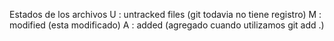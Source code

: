 Estados de los archivos
U : untracked files (git todavia no tiene registro)
M : modified (esta modificado)
A : added (agregado cuando utilizamos git add .)
